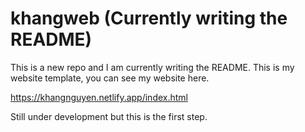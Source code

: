 # khangweb (Currently writing the README)

This is a new repo and I am currently writing the README. This is my website template, you can see my website here. 

https://khangnguyen.netlify.app/index.html

Still under development but this is the first step. 
